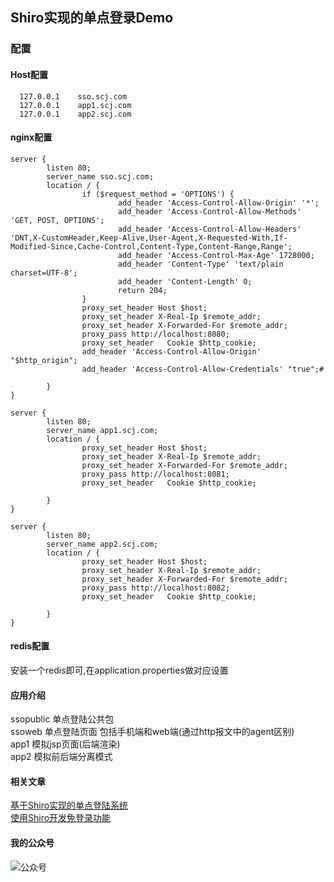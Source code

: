 ## Shiro实现的单点登录Demo
### 配置
#### Host配置
````
  127.0.0.1    sso.scj.com
  127.0.0.1    app1.scj.com
  127.0.0.1    app2.scj.com
````
#### nginx配置
````
server {
        listen 80;
        server_name sso.scj.com;
        location / {
                if ($request_method = 'OPTIONS') {
                        add_header 'Access-Control-Allow-Origin' '*';
                        add_header 'Access-Control-Allow-Methods' 'GET, POST, OPTIONS';
                        add_header 'Access-Control-Allow-Headers' 'DNT,X-CustomHeader,Keep-Alive,User-Agent,X-Requested-With,If-Modified-Since,Cache-Control,Content-Type,Content-Range,Range';
                        add_header 'Access-Control-Max-Age' 1728000;
                        add_header 'Content-Type' 'text/plain charset=UTF-8';
                        add_header 'Content-Length' 0;
                        return 204;
                }
                proxy_set_header Host $host;
                proxy_set_header X-Real-Ip $remote_addr;
                proxy_set_header X-Forwarded-For $remote_addr;
                proxy_pass http://localhost:8080;
                proxy_set_header   Cookie $http_cookie;
                add_header 'Access-Control-Allow-Origin' "$http_origin";
                add_header 'Access-Control-Allow-Credentials' "true";#

        }
}
````

````
server {
        listen 80;
        server_name app1.scj.com;
        location / {
                proxy_set_header Host $host;
                proxy_set_header X-Real-Ip $remote_addr;
                proxy_set_header X-Forwarded-For $remote_addr;
                proxy_pass http://localhost:8081;
                proxy_set_header   Cookie $http_cookie;

        }
}
````

````
server {
        listen 80;
        server_name app2.scj.com;
        location / {
                proxy_set_header Host $host;
                proxy_set_header X-Real-Ip $remote_addr;
                proxy_set_header X-Forwarded-For $remote_addr;
                proxy_pass http://localhost:8082;
                proxy_set_header   Cookie $http_cookie;

        }
}
````
#### redis配置
安装一个redis即可,在application.properties做对应设置

#### 应用介绍
ssopublic 单点登陆公共包  
ssoweb 单点登陆页面 包括手机端和web端(通过http报文中的agent区别)  
app1 模拟jsp页面(后端渲染)  
app2 模拟前后端分离模式  

#### 相关文章
[基于Shiro实现的单点登陆系统](https://www.jianshu.com/p/611b19dbfb04)  
[使用Shiro开发免登录功能](https://www.jianshu.com/p/4c32e29bfb3b)

#### 我的公众号
![公众号](http://upload-images.jianshu.io/upload_images/9919411-cdb3cba0f4d6d039..jpg?imageMogr2/auto-orient/strip%7CimageView2/2/w/1240)